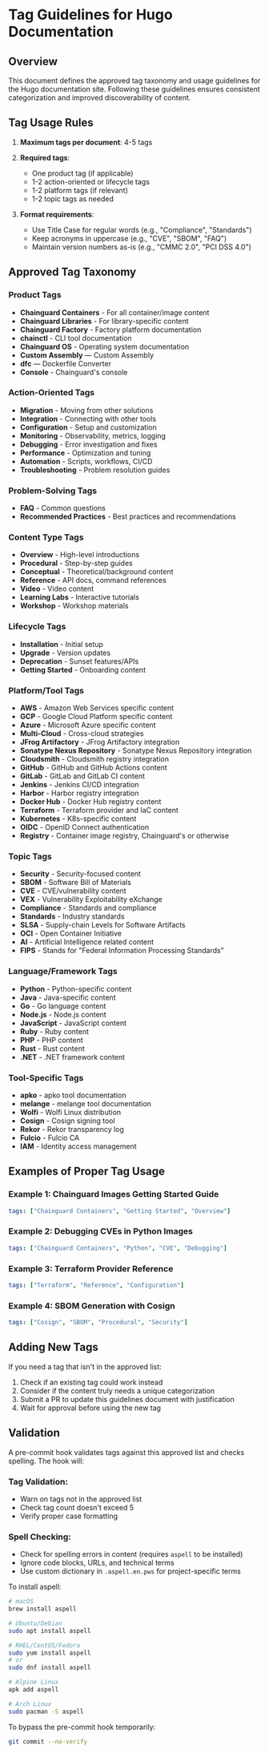 # Tag Guidelines for Hugo Documentation

## Overview
This document defines the approved tag taxonomy and usage guidelines for the Hugo documentation site. Following these guidelines ensures consistent categorization and improved discoverability of content.

## Tag Usage Rules

1. **Maximum tags per document**: 4-5 tags
2. **Required tags**:
   - One product tag (if applicable)
   - 1-2 action-oriented or lifecycle tags
   - 1-2 platform tags (if relevant)
   - 1-2 topic tags as needed

3. **Format requirements**:
   - Use Title Case for regular words (e.g., "Compliance", "Standards")
   - Keep acronyms in uppercase (e.g., "CVE", "SBOM", "FAQ")
   - Maintain version numbers as-is (e.g., "CMMC 2.0", "PCI DSS 4.0")

## Approved Tag Taxonomy

### Product Tags
- **Chainguard Containers** - For all container/image content
- **Chainguard Libraries** - For library-specific content
- **Chainguard Factory** - Factory platform documentation
- **chainctl** - CLI tool documentation
- **Chainguard OS** - Operating system documentation
- **Custom Assembly** — Custom Assembly
- **dfc** — Dockerfile Converter
- **Console** - Chainguard's console

### Action-Oriented Tags
- **Migration** - Moving from other solutions
- **Integration** - Connecting with other tools
- **Configuration** - Setup and customization
- **Monitoring** - Observability, metrics, logging
- **Debugging** - Error investigation and fixes
- **Performance** - Optimization and tuning
- **Automation** - Scripts, workflows, CI/CD
- **Troubleshooting** - Problem resolution guides

### Problem-Solving Tags
- **FAQ** - Common questions
- **Recommended Practices** - Best practices and recommendations

### Content Type Tags
- **Overview** - High-level introductions
- **Procedural** - Step-by-step guides
- **Conceptual** - Theoretical/background content
- **Reference** - API docs, command references
- **Video** - Video content
- **Learning Labs** - Interactive tutorials
- **Workshop** - Workshop materials

### Lifecycle Tags
- **Installation** - Initial setup
- **Upgrade** - Version updates
- **Deprecation** - Sunset features/APIs
- **Getting Started** - Onboarding content

### Platform/Tool Tags
- **AWS** - Amazon Web Services specific content
- **GCP** - Google Cloud Platform specific content
- **Azure** - Microsoft Azure specific content
- **Multi-Cloud** - Cross-cloud strategies
- **JFrog Artifactory** - JFrog Artifactory integration
- **Sonatype Nexus Repository** - Sonatype Nexus Repository integration
- **Cloudsmith** - Cloudsmith registry integration
- **GitHub** - GitHub and GitHub Actions content
- **GitLab** - GitLab and GitLab CI content
- **Jenkins** - Jenkins CI/CD integration
- **Harbor** - Harbor registry integration
- **Docker Hub** - Docker Hub registry content
- **Terraform** - Terraform provider and IaC content
- **Kubernetes** - K8s-specific content
- **OIDC** - OpenID Connect authentication
- **Registry** - Container image registry, Chainguard's or otherwise

### Topic Tags
- **Security** - Security-focused content
- **SBOM** - Software Bill of Materials
- **CVE** - CVE/vulnerability content
- **VEX** - Vulnerability Exploitability eXchange
- **Compliance** - Standards and compliance
- **Standards** - Industry standards
- **SLSA** - Supply-chain Levels for Software Artifacts
- **OCI** - Open Container Initiative
- **AI** - Artificial Intelligence related content
- **FIPS** - Stands for "Federal Information Processing Standards"

### Language/Framework Tags
- **Python** - Python-specific content
- **Java** - Java-specific content
- **Go** - Go language content
- **Node.js** - Node.js content
- **JavaScript** - JavaScript content
- **Ruby** - Ruby content
- **PHP** - PHP content
- **Rust** - Rust content
- **.NET** - .NET framework content

### Tool-Specific Tags
- **apko** - apko tool documentation
- **melange** - melange tool documentation
- **Wolfi** - Wolfi Linux distribution
- **Cosign** - Cosign signing tool
- **Rekor** - Rekor transparency log
- **Fulcio** - Fulcio CA
- **IAM** - Identity access management

## Examples of Proper Tag Usage

### Example 1: Chainguard Images Getting Started Guide
```yaml
tags: ["Chainguard Containers", "Getting Started", "Overview"]
```

### Example 2: Debugging CVEs in Python Images
```yaml
tags: ["Chainguard Containers", "Python", "CVE", "Debugging"]
```

### Example 3: Terraform Provider Reference
```yaml
tags: ["Terraform", "Reference", "Configuration"]
```

### Example 4: SBOM Generation with Cosign
```yaml
tags: ["Cosign", "SBOM", "Procedural", "Security"]
```

## Adding New Tags

If you need a tag that isn't in the approved list:
1. Check if an existing tag could work instead
2. Consider if the content truly needs a unique categorization
3. Submit a PR to update this guidelines document with justification
4. Wait for approval before using the new tag

## Validation

A pre-commit hook validates tags against this approved list and checks spelling. The hook will:

### Tag Validation:
- Warn on tags not in the approved list
- Check tag count doesn't exceed 5
- Verify proper case formatting

### Spell Checking:
- Check for spelling errors in content (requires `aspell` to be installed)
- Ignore code blocks, URLs, and technical terms
- Use custom dictionary in `.aspell.en.pws` for project-specific terms

To install aspell:
```bash
# macOS
brew install aspell

# Ubuntu/Debian
sudo apt install aspell

# RHEL/CentOS/Fedora
sudo yum install aspell
# or
sudo dnf install aspell

# Alpine Linux
apk add aspell

# Arch Linux
sudo pacman -S aspell
```

To bypass the pre-commit hook temporarily:
```bash
git commit --no-verify
```